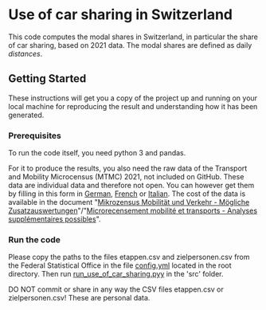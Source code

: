 # Use of car sharing in Switzerland

This code computes the modal shares in Switzerland, in particular the share of car sharing, based on 2021 data. The modal shares are defined as daily *distances*.

## Getting Started
These instructions will get you a copy of the project up and running on your local machine for reproducing the result and understanding how it has been generated.

### Prerequisites
To run the code itself, you need python 3 and pandas.

For it to produce the results, you also need the raw data of the Transport and Mobility Microcensus (MTMC) 2021, not included on GitHub. These data are individual data and therefore not open. You can however get them by filling in this form in <a href="https://www.are.admin.ch/are/de/home/verkehr-und-infrastruktur/grundlagen-und-daten/mzmv/datenzugang.html">German</a>, <a href="https://www.are.admin.ch/are/fr/home/mobilite/bases-et-donnees/mrmt/accesauxdonnees.html">French</a> or <a href="https://www.are.admin.ch/are/it/home/mobilita/basi-e-dati/mcmt/accessoaidati.html">Italian</a>. The cost of the data is available in the document "<a href="[https://www.are.admin.ch/are/de/home/medien-und-publikationen/publikationen/grundlagen/mikrozensus-mobilitat-und-verkehr-2015-mogliche-zusatzauswertung.html](https://www.are.admin.ch/dam/are/de/dokumente/verkehr/dokumente/mikrozensus/mzmv-zusatzauswertungen2021.pdf.download.pdf/Zusatzauswertungen%20MZMV%202021%20DE.pdf)">Mikrozensus Mobilität und Verkehr - Mögliche Zusatzauswertungen</a>"/"<a href="[https://www.are.admin.ch/are/fr/home/media-et-publications/publications/bases/mikrozensus-mobilitat-und-verkehr-2015-mogliche-zusatzauswertung.html](https://www.are.admin.ch/dam/are/fr/dokumente/verkehr/dokumente/mikrozensus/mzmv-zusatzauswertungen2021.pdf.download.pdf/Zusatzauswertungen%20MZMV%202021%20FR.pdf)">Microrecensement mobilité et transports - Analyses supplémentaires possibles</a>".

### Run the code
Please copy the paths to the files etappen.csv and zielpersonen.csv from the Federal Statistical Office in the file <a href="[https://github.com/antonindanalet/modal-split-in-Switzerland/tree/master/data/input/2005/mtmc05](https://github.com/antonindanalet/use-of-car-sharing-in-Switzerland/blob/master/config.yml)">config.yml</a> located in the root directory. Then run <a href="[https://github.com/antonindanalet/modal-split-in-Switzerland/blob/master/src/run_modal_split_in_Switzerland.py](https://github.com/antonindanalet/use-of-car-sharing-in-Switzerland/blob/master/src/run_use_of_car_sharing.py)">run_use_of_car_sharing.pyy</a> in the 'src' folder.

DO NOT commit or share in any way the CSV files etappen.csv or zielpersonen.csv! These are personal data.
